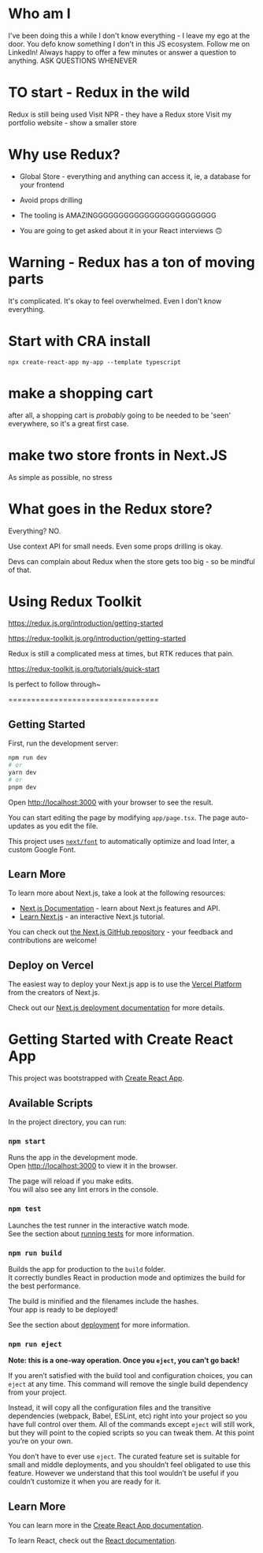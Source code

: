 # Who am I

I've been doing this a while
I don't know everything - I leave my ego at the door. You defo know something I don't in this JS ecosystem.
Follow me on LinkedIn! Always happy to offer a few minutes or answer a question to anything.
ASK QUESTIONS WHENEVER

# TO start - Redux in the wild

Redux is still being used
Visit NPR - they have a Redux store
Visit my portfolio website - show a smaller store

# Why use Redux?

- Global Store - everything and anything can access it, ie, a database for your frontend
- Avoid props drilling
- The tooling is AMAZINGGGGGGGGGGGGGGGGGGGGGGGG

- You are going to get asked about it in your React interviews 🙃

# Warning - Redux has a ton of moving parts

It's complicated. It's okay to feel overwhelmed. Even I don't know everything.

# Start with CRA install

```
npx create-react-app my-app --template typescript
```

# make a shopping cart

after all, a shopping cart is _probably_ going to be needed to be 'seen' everywhere, so it's a great first case.

# make two store fronts in Next.JS

As simple as possible, no stress

# What goes in the Redux store?

Everything? NO.

Use context API for small needs. Even some props drilling is okay.

Devs can complain about Redux when the store gets too big - so be mindful of that.

# Using Redux Toolkit

https://redux.js.org/introduction/getting-started

https://redux-toolkit.js.org/introduction/getting-started

Redux is still a complicated mess at times, but RTK reduces that pain.

https://redux-toolkit.js.org/tutorials/quick-start

Is perfect to follow through~

=================================

## Getting Started

First, run the development server:

```bash
npm run dev
# or
yarn dev
# or
pnpm dev
```

Open [http://localhost:3000](http://localhost:3000) with your browser to see the result.

You can start editing the page by modifying `app/page.tsx`. The page auto-updates as you edit the file.

This project uses [`next/font`](https://nextjs.org/docs/basic-features/font-optimization) to automatically optimize and load Inter, a custom Google Font.

## Learn More

To learn more about Next.js, take a look at the following resources:

- [Next.js Documentation](https://nextjs.org/docs) - learn about Next.js features and API.
- [Learn Next.js](https://nextjs.org/learn) - an interactive Next.js tutorial.

You can check out [the Next.js GitHub repository](https://github.com/vercel/next.js/) - your feedback and contributions are welcome!

## Deploy on Vercel

The easiest way to deploy your Next.js app is to use the [Vercel Platform](https://vercel.com/new?utm_medium=default-template&filter=next.js&utm_source=create-next-app&utm_campaign=create-next-app-readme) from the creators of Next.js.

Check out our [Next.js deployment documentation](https://nextjs.org/docs/deployment) for more details.

# Getting Started with Create React App

This project was bootstrapped with [Create React App](https://github.com/facebook/create-react-app).

## Available Scripts

In the project directory, you can run:

### `npm start`

Runs the app in the development mode.\
Open [http://localhost:3000](http://localhost:3000) to view it in the browser.

The page will reload if you make edits.\
You will also see any lint errors in the console.

### `npm test`

Launches the test runner in the interactive watch mode.\
See the section about [running tests](https://facebook.github.io/create-react-app/docs/running-tests) for more information.

### `npm run build`

Builds the app for production to the `build` folder.\
It correctly bundles React in production mode and optimizes the build for the best performance.

The build is minified and the filenames include the hashes.\
Your app is ready to be deployed!

See the section about [deployment](https://facebook.github.io/create-react-app/docs/deployment) for more information.

### `npm run eject`

**Note: this is a one-way operation. Once you `eject`, you can’t go back!**

If you aren’t satisfied with the build tool and configuration choices, you can `eject` at any time. This command will remove the single build dependency from your project.

Instead, it will copy all the configuration files and the transitive dependencies (webpack, Babel, ESLint, etc) right into your project so you have full control over them. All of the commands except `eject` will still work, but they will point to the copied scripts so you can tweak them. At this point you’re on your own.

You don’t have to ever use `eject`. The curated feature set is suitable for small and middle deployments, and you shouldn’t feel obligated to use this feature. However we understand that this tool wouldn’t be useful if you couldn’t customize it when you are ready for it.

## Learn More

You can learn more in the [Create React App documentation](https://facebook.github.io/create-react-app/docs/getting-started).

To learn React, check out the [React documentation](https://reactjs.org/).
